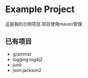 Example Project
===================
这是我的示例项目.项目使用maven管理.

## 已有项目
* grammar
* logging:log4j2
* junit
* json:jackson2
